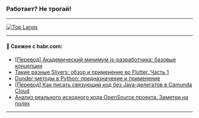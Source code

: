 ### Работает? Не трогай!

---
<!--
#### 🛠️ Technical stack:

![Java](https://img.shields.io/badge/Java-informational?logo=Oracle&style=flat&logoColor=white&color=FF4500)
![Kotlin](https://img.shields.io/badge/Kotlin-informational?logo=Kotlin&style=flat&logoColor=white&color=774D97)
![TS](https://img.shields.io/badge/TypeScript-informational?logo=typeScript&style=flat&logoColor=black&color=017acc)
![Python](https://img.shields.io/badge/Python-informational?logo=Python&style=flat&logoColor=black&color=ffdd54) <br>
![Spring](https://img.shields.io/badge/Spring-informational?logo=Spring&style=flat&logoColor=white&color=6DB33F) 
![SpringBoot](https://img.shields.io/badge/SpringBoot-informational?logo=SpringBoot&style=flat&logoColor=white&color=6DB33F)
![Nest](https://img.shields.io/badge/NestJS-informational?logo=NestJS&style=flat&logoColor=white&color=E0234E) 
![NodeJS](https://img.shields.io/badge/NodeJS-informational?logo=node.js&style=flat&logoColor=white&color=70A760)<br>
![PostgreSQL](https://img.shields.io/badge/PostgreSQL-informational?logo=PostgreSQL&style=flat&logoColor=white&color=DAA520)
![MongoDB](https://img.shields.io/badge/MongoDB-informational?logo=MongoDB&style=flat&logoColor=white&color=870000)
![Apache](https://img.shields.io/badge/Apache-informational?logo=apache&style=flat&logoColor=white&color=f74e28)

___ 
-->

<!--- #### 🛠️ : --->

[![Top Langs](https://github-readme-stats-82jvfl3w3-advtsettinggmailcoms-projects.vercel.app/api/top-langs/?username=zloylis&langs_count=10&hide_title=true&title_color=e6edf3&size_weight=0.5&count_weight=0.5&layout=compact&hide_progress=true&hide_border=true&theme=dracula)](https://github.com/zloylis)

<!---


####  :octocat:&nbsp;&nbsp; Статистика:

![GitHub stats](https://github-readme-stats-u2qms2cxw-advtsettinggmailcoms-projects.vercel.app/api?username=zloylis&show_icons=true&hide_border=true&theme=dracula&title_color=e6edf3&include_all_commits=true&count_private=true&hide_rank=false&hide_title=true&rank_icon=github)
-->
---

#### 💬 Свежее с habr.com:

<!-- BLOG-POST-LIST:START -->
- [[Перевод] Академический минимум js-разработчика: базовые концепции](https://habr.com/ru/companies/intec_balance/articles/876088/?utm_source=habrahabr&utm_medium=rss&utm_campaign=876088)
- [Такие разные Slivers: обзор и применение во Flutter. Часть 1](https://habr.com/ru/articles/876068/?utm_source=habrahabr&utm_medium=rss&utm_campaign=876068)
- [Dunder-методы в Python: предназначение и применение](https://habr.com/ru/companies/timeweb/articles/876048/?utm_source=habrahabr&utm_medium=rss&utm_campaign=876048)
- [[Перевод] Как писать связующий код без Java-делегатов в Camunda Cloud](https://habr.com/ru/articles/876066/?utm_source=habrahabr&utm_medium=rss&utm_campaign=876066)
- [Анализ реального исходного кода OpenSource проекта. Заметки на полях](https://habr.com/ru/articles/876046/?utm_source=habrahabr&utm_medium=rss&utm_campaign=876046)
<!-- BLOG-POST-LIST:END -->

---
